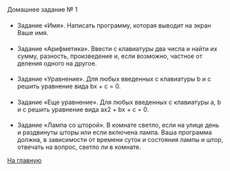 ##
Домашнее задание № 1

####
- Задание «Имя». Написать программу, которая выводит на экран Ваше имя.

####
- Задание «Арифметика». Ввести с клавиатуры два числа и найти их сумму, разность, произведение и, если
возможно, частное от деления одного на другое.

####
- Задание «Уравнение». Для любых введенных с клавиатуры b и c решить уравнение вида bx + c = 0.

####
- Задание «Еще уравнение». Для любых введенных с клавиатуры a, b и c решить уравнение вида
ax2 + bx + c = 0.

####
- Задание «Лампа со шторой». В комнате светло, если на улице день и раздвинуты шторы или если включена
лампа. Ваша программа должна, в зависимости от времени суток и состояния лампы и штор, отвечать на вопрос, светло
ли в комнате.

[На главную](https://github.com/Vedji/Procedural_Programming_HomeWork)
